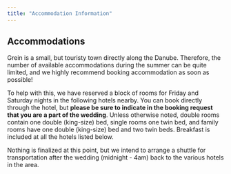 ```yaml
---
title: "Accommodation Information"
---
```


## Accommodations

Grein is a small, but touristy town directly along the Danube. Therefore, the number of available accommodations during the summer can be quite limited, and we highly recommend booking accommodation as soon as possible!

To help with this, we have reserved a block of rooms for Friday and Saturday nights in the following hotels nearby. You can book directly through the hotel, but **please be sure to indicate in the booking request that you are a part of the wedding**. Unless otherwise noted, double rooms contain one double (king-size) bed, single rooms one twin bed, and family rooms have one double (king-size) bed and two twin beds. Breakfast is included at all the hotels listed below.

Nothing is finalized at this point, but we intend to arrange a shuttle for transportation after the wedding (midnight - 4am) back to the various hotels in the area.
